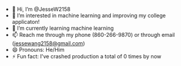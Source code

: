 - 👋 Hi, I’m @JesseW2158
- 👀 I’m interested in machine learning and improving my college applicaton!
- 🌱 I’m currently learning machine learning
- 📫 Reach me through my phone (860-266-9870) or through email (jessewang2158@gmail.com)
- 😄 Pronouns: He/Him
- ⚡ Fun fact: I've crashed production a total of 0 times by now

<!---
JesseW2158/JesseW2158 is a ✨ special ✨ repository because its `README.md` (this file) appears on your GitHub profile.
You can click the Preview link to take a look at your changes.
--->
